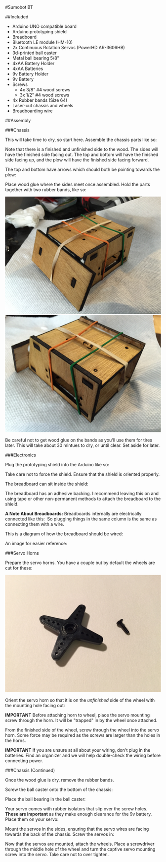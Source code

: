 #Sumobot BT

##Included

* Arduino UNO compatible board
* Arduino prototyping shield
* Breadboard
* Bluetooth LE module (HM-10)
* 2x Continuous Rotation Servos (PowerHD AR-3606HB)
* 3d-printed ball caster
* Metal ball bearing 5/8"
* 4xAA Battery Holder
* 4xAA Batteries
* 9v Battery Holder
* 9v Battery
* Screws 
  * 4x 3/8" #4 wood screws
  * 3x 1/2" #4 wood screws
* 4x Rubber bands (Size 64)
* Laser-cut chassis and wheels
* Breadboarding wire

##Assembly

###Chassis

This will take time to dry, so start here. Assemble the chassis parts like so:
<img>

Note that there is a finished and unfinished side to the wood. The sides will have the finished side facing out. The top and bottom will have the finished side facing up, and the plow will have the finished side facing forward.

The top and bottom have arrows which should both be pointing towards the plow:
<img>

Place wood glue where the sides meet once assembled. Hold the parts together with two rubber bands, like so:

![](images/glue_chassis.jpg)
![](images/glue_chassis_2.jpg)

Be careful not to get wood glue on the bands as you'll use them for tires later.
This will take about 30 mintues to dry, or until clear. Set aside for later.

###Electronics

Plug the prototyping shield into the Arduino like so:
<img>

Take care not to force the shield. Ensure that the shield is oriented properly.

The breadboard can sit inside the shield:
<img>

The breadboard has an adhesive backing. I recommend leaving this on and using tape or other non-permanent methods to attach the breadboard to the shield.

**A Note About Breadboards:**
Breadboards internally are electrically connected like this:
<img>
So plugging things in the same column is the same as connecting them with a wire.

This is a diagram of how the breadboard should be wired:
<img>

An image for easier reference:
<img>

###Servo Horns

Prepare the servo horns. You have a couple but by default the wheels are cut for these:

![](images/default_servo_horn.jpg)

Orient the servo horn so that it is on the *unfinished* side of the wheel with the mounting hole facing out:
<img>

**IMPORTANT**
Before attaching horn to wheel, place the servo mounting screw through the horn. It will be "trapped" in by the wheel once attached.
<img>

From the finished side of the wheel, screw through the wheel into the servo horn. Some force may be required as the screws are larger than the holes in the horns.
<img>

**IMPORTANT**
If you are unsure at all about your wiring, don't plug in the batteries. Find an organizer and we will help double-check the wiring before connecting power.

###Chassis (Continued)

Once the wood glue is dry, remove the rubber bands.

Screw the ball caster onto the bottom of the chassis:
<img>

Place the ball bearing in the ball caster:
<img>

Your servo comes with rubber isolators that slip over the screw holes. **These are important** as they make enough clearance for the 9v battery. Place them on your servo:
<img>

Mount the servos in the sides, ensuring that the servo wires are facing towards the back of the chassis. Screw the servos in:
<img>

Now that the servos are mounted, attach the wheels. Place a screwdriver through the middle hole of the wheel and turn the captive servo mounting screw into the servo. Take care not to over tighten.

